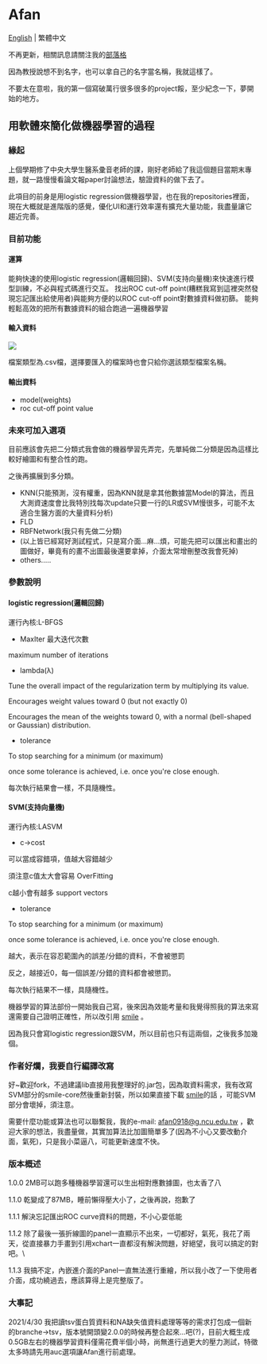 # Afan

[English](https://github.com/afan0918/Afan#readme) | 繁體中文

不再更新，相關訊息請關注我的[部落格](https://afan0918.github.io/)

因為教授說想不到名字，也可以拿自己的名字當名稱，我就這樣了。

不要太在意啦，我的第一個寫破萬行很多很多的project餒，至少紀念一下，夢開始的地方。

## 用軟體來簡化做機器學習的過程

### 緣起

上個學期修了中央大學生醫系彚音老師的課，剛好老師給了我這個題目當期末專題，就一路慢慢看論文報paper討論想法，驗證資料的做下去了。

此項目的前身是用logistic regression做機器學習，也在我的repositories裡面，現在大概就是進階版的感覺，優化UI和運行效率還有擴充大量功能，我盡量讓它趨近完善。

### 目前功能

#### 運算

能夠快速的使用logistic regression(邏輯回歸)、SVM(支持向量機)來快速進行模型訓練，不必與程式碼進行交互。
找出ROC cut-off point(糟糕我寫到這裡突然發現忘記匯出給使用者)與能夠方便的以ROC cut-off point對數據資料做初篩。
能夠輕鬆高效的把所有數據資料的組合跑過一遍機器學習

#### 輸入資料

![](https://i.imgur.com/PnNEBnI.png)

檔案類型為.csv檔，選擇要匯入的檔案時也會只給你選該類型檔案名稱。

#### 輸出資料

*    model(weights)
*    roc cut-off point value

### 未來可加入選項

目前應該會先把二分類式我會做的機器學習先弄完，先單純做二分類是因為這樣比較好繪圖和有整合性的跑。

之後再擴展到多分類。

*    KNN(只能預測，沒有權重，因為KNN就是拿其他數據當Model的算法，而且大測資速度會比我特別找每次update只要一行的LR或SVM慢很多，可能不太適合生醫方面的大量資料分析)
*    FLD
*    RBFNetwork(我只有先做二分類)
*    (以上皆已經寫好測試程式，只是寫介面...麻...煩，可能先把可以匯出和畫出的圖做好，畢竟有的畫不出圖最後還要拿掉，介面太常增刪整改我會死掉)
*    others.....

### 參數說明

#### logistic regression(邏輯回歸)

運行內核:L-BFGS

*    MaxIter 最大迭代次數

maximum number of iterations

*    lambda(λ)

Tune the overall impact of the regularization term by multiplying its value.

Encourages weight values toward 0 (but not exactly 0)

Encourages the mean of the weights toward 0, with a normal (bell-shaped or Gaussian) distribution.

*    tolerance

To stop searching for a minimum (or maximum) 

once some tolerance is achieved, i.e. once you're close enough.

每次執行結果會一樣，不具隨機性。

#### SVM(支持向量機)

運行內核:LASVM

*    c->cost

可以當成容錯項，值越大容錯越少

須注意c值太大會容易 OverFitting

c越小會有越多 support vectors

*    tolerance

To stop searching for a minimum (or maximum) 

once some tolerance is achieved, i.e. once you're close enough.

越大，表示在容忍範圍內的誤差/分錯的資料，不會被懲罰

反之，越接近0，每一個誤差/分錯的資料都會被懲罰。

每次執行結果不一樣，具隨機性。

機器學習的算法部份一開始我自己寫，後來因為效能考量和我覺得照我的算法來寫還需要自己證明正確性，所以改引用 [smile](https://github.com/haifengl/smile) 。

因為我只會寫logistic regression跟SVM，所以目前也只有這兩個，之後我多加幾個。

### 作者好爛，我要自行編譯改寫

好~歡迎fork，不過建議lib直接用我整理好的.jar包，因為取資料需求，我有改寫SVM部分的smile-core然後重新封裝，所以如果直接下載 [smile](https://github.com/haifengl/smile)的話
，可能SVM部分會壞掉，須注意。

需要什麼功能或算法也可以聯繫我，我的e-mail: afan0918@g.ncu.edu.tw ，歡迎大家的想法，我盡量做，其實加算法比加圖簡單多了(因為不小心又要改動介面，氣死)，只是我小菜逼八，可能更新速度不快。

### 版本概述

1.0.0 2MB可以跑多種機器學習還可以生出相對應數據圖，也太香了八

1.1.0 乾變成了87MB，睡前懶得壓大小了，之後再說，抱歉了

1.1.1 解決忘記匯出ROC curve資料的問題，不小心耍低能

1.1.2 除了最後一張折線圖的panel一直顯示不出來，一切都好，氣死，我花了兩天，從直接暴力手畫到引用xchart一直都沒有解決問題，好絕望，我可以搞定的對吧。\

1.1.3 我搞不定，內嵌進介面的Panel一直無法進行重繪，所以我小改了一下使用者介面，成功繞過去，應該算得上是完整版了。

### 大事記

2021/4/30 我把讀tsv蛋白質資料和NA缺失值資料處理等等的需求打包成一個新的branche->tsv，版本號開頭變2.0.0的時候再整合起來...吧(?)，目前大概生成0.5GB左右的機器學習資料僅需花費半個小時，尚無進行過更大的壓力測試，特徵太多時請先用auc選項讓Afan進行前處理。
